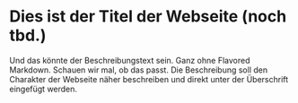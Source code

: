 # Dies ist der Titel der Webseite (noch tbd.)

Und das könnte der Beschreibungstext sein. Ganz ohne Flavored Markdown. Schauen wir mal, ob das passt.
Die Beschreibung soll den Charakter der Webseite näher beschreiben und direkt unter der Überschrift eingefügt werden.

